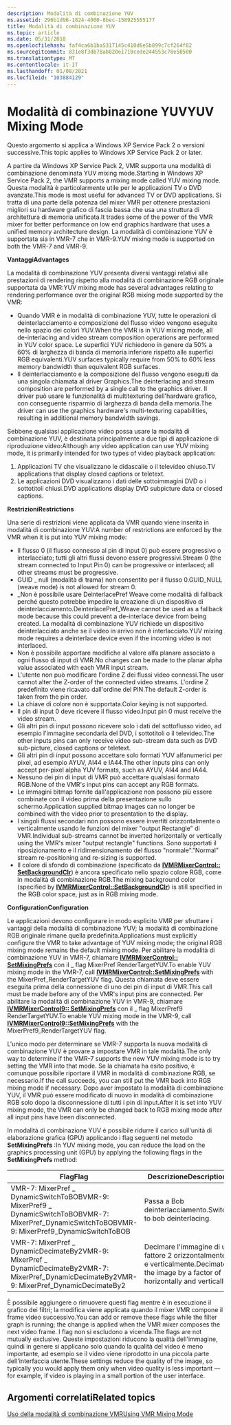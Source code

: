 ```yaml
---
description: Modalità di combinazione YUV
ms.assetid: 296b1d96-1824-4000-8bec-158925555177
title: Modalità di combinazione YUV
ms.topic: article
ms.date: 05/31/2018
ms.openlocfilehash: faf4ca6b1ba5317145c410d6e5b899c7cf264f82
ms.sourcegitcommit: 831e8f3db78ab820e1710cede244553c70e50500
ms.translationtype: MT
ms.contentlocale: it-IT
ms.lasthandoff: 01/08/2021
ms.locfileid: "103884129"
---
```

# <a name="yuv-mixing-mode"></a><span data-ttu-id="f7fda-103">Modalità di combinazione YUV</span><span class="sxs-lookup"><span data-stu-id="f7fda-103">YUV Mixing Mode</span></span>

<span data-ttu-id="f7fda-104">Questo argomento si applica a Windows XP Service Pack 2 o versioni successive.</span><span class="sxs-lookup"><span data-stu-id="f7fda-104">This topic applies to Windows XP Service Pack 2 or later.</span></span>

<span data-ttu-id="f7fda-105">A partire da Windows XP Service Pack 2, VMR supporta una modalità di combinazione denominata YUV mixing mode.</span><span class="sxs-lookup"><span data-stu-id="f7fda-105">Starting in Windows XP Service Pack 2, the VMR supports a mixing mode called YUV mixing mode.</span></span> <span data-ttu-id="f7fda-106">Questa modalità è particolarmente utile per le applicazioni TV o DVD avanzate.</span><span class="sxs-lookup"><span data-stu-id="f7fda-106">This mode is most useful for advanced TV or DVD applications.</span></span> <span data-ttu-id="f7fda-107">Si tratta di una parte della potenza del mixer VMR per ottenere prestazioni migliori su hardware grafico di fascia bassa che usa una struttura di architettura di memoria unificata.</span><span class="sxs-lookup"><span data-stu-id="f7fda-107">It trades some of the power of the VMR mixer for better performance on low end graphics hardware that uses a unified memory architecture design.</span></span> <span data-ttu-id="f7fda-108">La modalità di combinazione YUV è supportata sia in VMR-7 che in VMR-9.</span><span class="sxs-lookup"><span data-stu-id="f7fda-108">YUV mixing mode is supported on both the VMR-7 and VMR-9.</span></span>

<span data-ttu-id="f7fda-109">**Vantaggi**</span><span class="sxs-lookup"><span data-stu-id="f7fda-109">**Advantages**</span></span>

<span data-ttu-id="f7fda-110">La modalità di combinazione YUV presenta diversi vantaggi relativi alle prestazioni di rendering rispetto alla modalità di combinazione RGB originale supportata da VMR:</span><span class="sxs-lookup"><span data-stu-id="f7fda-110">YUV mixing mode has several advantages relating to rendering performance over the original RGB mixing mode supported by the VMR:</span></span>

-   <span data-ttu-id="f7fda-111">Quando VMR è in modalità di combinazione YUV, tutte le operazioni di deinterlacciamento e composizione del flusso video vengono eseguite nello spazio dei colori YUV.</span><span class="sxs-lookup"><span data-stu-id="f7fda-111">When the VMR is in YUV mixing mode, all de-interlacing and video stream composition operations are performed in YUV color space.</span></span> <span data-ttu-id="f7fda-112">Le superfici YUV richiedono in genere da 50% a 60% di larghezza di banda di memoria inferiore rispetto alle superfici RGB equivalenti.</span><span class="sxs-lookup"><span data-stu-id="f7fda-112">YUV surfaces typically require from 50% to 60% less memory bandwidth than equivalent RGB surfaces.</span></span>
-   <span data-ttu-id="f7fda-113">Il deinterlacciamento e la composizione del flusso vengono eseguiti da una singola chiamata al driver Graphics.</span><span class="sxs-lookup"><span data-stu-id="f7fda-113">The deinterlacing and stream composition are performed by a single call to the graphics driver.</span></span> <span data-ttu-id="f7fda-114">Il driver può usare le funzionalità di multitexturing dell'hardware grafico, con conseguente risparmio di larghezza di banda della memoria.</span><span class="sxs-lookup"><span data-stu-id="f7fda-114">The driver can use the graphics hardware's multi-texturing capabilities, resulting in additional memory bandwidth savings.</span></span>

<span data-ttu-id="f7fda-115">Sebbene qualsiasi applicazione video possa usare la modalità di combinazione YUV, è destinata principalmente a due tipi di applicazione di riproduzione video:</span><span class="sxs-lookup"><span data-stu-id="f7fda-115">Although any video application can use YUV mixing mode, it is primarily intended for two types of video playback application:</span></span>

1.  <span data-ttu-id="f7fda-116">Applicazioni TV che visualizzano le didascalie o il televideo chiuso.</span><span class="sxs-lookup"><span data-stu-id="f7fda-116">TV applications that display closed captions or teletext.</span></span>
2.  <span data-ttu-id="f7fda-117">Le applicazioni DVD visualizzano i dati delle sottoimmagini DVD o i sottotitoli chiusi.</span><span class="sxs-lookup"><span data-stu-id="f7fda-117">DVD applications display DVD subpicture data or closed captions.</span></span>

<span data-ttu-id="f7fda-118">**Restrizioni**</span><span class="sxs-lookup"><span data-stu-id="f7fda-118">**Restrictions**</span></span>

<span data-ttu-id="f7fda-119">Una serie di restrizioni viene applicata da VMR quando viene inserita in modalità di combinazione YUV:</span><span class="sxs-lookup"><span data-stu-id="f7fda-119">A number of restrictions are enforced by the VMR when it is put into YUV mixing mode:</span></span>

-   <span data-ttu-id="f7fda-120">Il flusso 0 (il flusso connesso al pin di input 0) può essere progressivo o interlacciato; tutti gli altri flussi devono essere progressivi.</span><span class="sxs-lookup"><span data-stu-id="f7fda-120">Stream 0 (the stream connected to Input Pin 0) can be progressive or interlaced; all other streams must be progressive.</span></span>
-   <span data-ttu-id="f7fda-121">GUID \_ null (modalità di trama) non consentito per il flusso 0.</span><span class="sxs-lookup"><span data-stu-id="f7fda-121">GUID\_NULL (weave mode) is not allowed for stream 0.</span></span>
-   <span data-ttu-id="f7fda-122">\_Non è possibile usare DeinterlacePref Weave come modalità di fallback perché questo potrebbe impedire la creazione di un dispositivo di deinterlacciamento.</span><span class="sxs-lookup"><span data-stu-id="f7fda-122">DeinterlacePref\_Weave cannot be used as a fallback mode because this could prevent a de-interlace device from being created.</span></span> <span data-ttu-id="f7fda-123">La modalità di combinazione YUV richiede un dispositivo deinterlacciato anche se il video in arrivo non è interlacciato.</span><span class="sxs-lookup"><span data-stu-id="f7fda-123">YUV mixing mode requires a deinterlace device even if the incoming video is not interlaced.</span></span>
-   <span data-ttu-id="f7fda-124">Non è possibile apportare modifiche al valore alfa planare associato a ogni flusso di input di VMR.</span><span class="sxs-lookup"><span data-stu-id="f7fda-124">No changes can be made to the planar alpha value associated with each VMR input stream.</span></span>
-   <span data-ttu-id="f7fda-125">L'utente non può modificare l'ordine Z dei flussi video connessi.</span><span class="sxs-lookup"><span data-stu-id="f7fda-125">The user cannot alter the Z-order of the connected video streams.</span></span> <span data-ttu-id="f7fda-126">L'ordine Z predefinito viene ricavato dall'ordine del PIN.</span><span class="sxs-lookup"><span data-stu-id="f7fda-126">The default Z-order is taken from the pin order.</span></span>
-   <span data-ttu-id="f7fda-127">La chiave di colore non è supportata.</span><span class="sxs-lookup"><span data-stu-id="f7fda-127">Color keying is not supported.</span></span>
-   <span data-ttu-id="f7fda-128">Il pin di input 0 deve ricevere il flusso video.</span><span class="sxs-lookup"><span data-stu-id="f7fda-128">Input pin 0 must receive the video stream.</span></span>
-   <span data-ttu-id="f7fda-129">Gli altri pin di input possono ricevere solo i dati del sottoflusso video, ad esempio l'immagine secondaria del DVD, i sottotitoli o il televideo.</span><span class="sxs-lookup"><span data-stu-id="f7fda-129">The other inputs pins can only receive video sub-stream data such as DVD sub-picture, closed captions or teletext.</span></span>
-   <span data-ttu-id="f7fda-130">Gli altri pin di input possono accettare solo formati YUV alfanumerici per pixel, ad esempio AYUV, AI44 e IA44.</span><span class="sxs-lookup"><span data-stu-id="f7fda-130">The other inputs pins can only accept per-pixel alpha YUV formats, such as AYUV, AI44 and IA44.</span></span>
-   <span data-ttu-id="f7fda-131">Nessuno dei pin di input di VMR può accettare qualsiasi formato RGB.</span><span class="sxs-lookup"><span data-stu-id="f7fda-131">None of the VMR's input pins can accept any RGB formats.</span></span>
-   <span data-ttu-id="f7fda-132">Le immagini bitmap fornite dall'applicazione non possono più essere combinate con il video prima della presentazione sullo schermo.</span><span class="sxs-lookup"><span data-stu-id="f7fda-132">Application supplied bitmap images can no longer be combined with the video prior to presentation to the display.</span></span>
-   <span data-ttu-id="f7fda-133">I singoli flussi secondari non possono essere invertiti orizzontalmente o verticalmente usando le funzioni del mixer "output Rectangle" di VMR.</span><span class="sxs-lookup"><span data-stu-id="f7fda-133">Individual sub-streams cannot be inverted horizontally or vertically using the VMR's mixer "output rectangle" functions.</span></span> <span data-ttu-id="f7fda-134">Sono supportati il riposizionamento e il ridimensionamento del flusso "normale".</span><span class="sxs-lookup"><span data-stu-id="f7fda-134">"Normal" stream re-positioning and re-sizing is supported.</span></span>
-   <span data-ttu-id="f7fda-135">Il colore di sfondo di combinazione (specificato da [**IVMRMixerControl:: SetBackgroundClr**](/windows/desktop/api/Strmif/nf-strmif-ivmrmixercontrol-setbackgroundclr)) è ancora specificato nello spazio colore RGB, come in modalità di combinazione RGB.</span><span class="sxs-lookup"><span data-stu-id="f7fda-135">The mixing background color (specified by [**IVMRMixerControl::SetBackgroundClr**](/windows/desktop/api/Strmif/nf-strmif-ivmrmixercontrol-setbackgroundclr)) is still specified in the RGB color space, just as in RGB mixing mode.</span></span>

<span data-ttu-id="f7fda-136">**Configuration**</span><span class="sxs-lookup"><span data-stu-id="f7fda-136">**Configuration**</span></span>

<span data-ttu-id="f7fda-137">Le applicazioni devono configurare in modo esplicito VMR per sfruttare i vantaggi della modalità di combinazione YUV; la modalità di combinazione RGB originale rimane quella predefinita.</span><span class="sxs-lookup"><span data-stu-id="f7fda-137">Applications must explicitly configure the VMR to take advantage of YUV mixing mode; the original RGB mixing mode remains the default mixing mode.</span></span> <span data-ttu-id="f7fda-138">Per abilitare la modalità di combinazione YUV in VMR-7, chiamare [**IVMRMixerControl:: SetMixingPrefs**](/windows/desktop/api/Strmif/nf-strmif-ivmrmixercontrol-setoutputrect) con il \_ flag MixerPref RenderTargetYUV.</span><span class="sxs-lookup"><span data-stu-id="f7fda-138">To enable YUV mixing mode in the VMR-7, call [**IVMRMixerControl::SetMixingPrefs**](/windows/desktop/api/Strmif/nf-strmif-ivmrmixercontrol-setoutputrect) with the MixerPref\_RenderTargetYUV flag.</span></span> <span data-ttu-id="f7fda-139">Questa chiamata deve essere eseguita prima della connessione di uno dei pin di input di VMR.</span><span class="sxs-lookup"><span data-stu-id="f7fda-139">This call must be made before any of the VMR's input pins are connected.</span></span> <span data-ttu-id="f7fda-140">Per abilitare la modalità di combinazione YUV in VMR-9, chiamare [**IVMRMixerControl9:: SetMixingPrefs**](/previous-versions/windows/desktop/api/Vmr9/nf-vmr9-ivmrmixercontrol9-setmixingprefs) con il \_ flag MixerPref9 RenderTargetYUV.</span><span class="sxs-lookup"><span data-stu-id="f7fda-140">To enable YUV mixing mode in the VMR-9, call [**IVMRMixerControl9::SetMixingPrefs**](/previous-versions/windows/desktop/api/Vmr9/nf-vmr9-ivmrmixercontrol9-setmixingprefs) with the MixerPref9\_RenderTargetYUV flag.</span></span>

<span data-ttu-id="f7fda-141">L'unico modo per determinare se VMR-7 supporta la nuova modalità di combinazione YUV è provare a impostare VMR in tale modalità.</span><span class="sxs-lookup"><span data-stu-id="f7fda-141">The only way to determine if the VMR-7 supports the new YUV mixing mode is to try setting the VMR into that mode.</span></span> <span data-ttu-id="f7fda-142">Se la chiamata ha esito positivo, è comunque possibile riportare il VMR in modalità di combinazione RGB, se necessario.</span><span class="sxs-lookup"><span data-stu-id="f7fda-142">If the call succeeds, you can still put the VMR back into RGB mixing mode if necessary.</span></span> <span data-ttu-id="f7fda-143">Dopo aver impostato la modalità di combinazione YUV, il VMR può essere modificato di nuovo in modalità di combinazione RGB solo dopo la disconnessione di tutti i pin di input.</span><span class="sxs-lookup"><span data-stu-id="f7fda-143">After it is set into YUV mixing mode, the VMR can only be changed back to RGB mixing mode after all input pins have been disconnected.</span></span>

<span data-ttu-id="f7fda-144">In modalità di combinazione YUV è possibile ridurre il carico sull'unità di elaborazione grafica (GPU) applicando i flag seguenti nel metodo **SetMixingPrefs** :</span><span class="sxs-lookup"><span data-stu-id="f7fda-144">In YUV mixing mode, you can reduce the load on the graphics processing unit (GPU) by applying the following flags in the **SetMixingPrefs** method:</span></span>



| <span data-ttu-id="f7fda-145">Flag</span><span class="sxs-lookup"><span data-stu-id="f7fda-145">Flag</span></span>                                                                                 | <span data-ttu-id="f7fda-146">Descrizione</span><span class="sxs-lookup"><span data-stu-id="f7fda-146">Description</span></span>                                                      |
|--------------------------------------------------------------------------------------|------------------------------------------------------------------|
| <span data-ttu-id="f7fda-147">VMR-7: MixerPref \_ DynamicSwitchToBOBVMR-9: MixerPref9 \_ DynamicSwitchToBOB</span><span class="sxs-lookup"><span data-stu-id="f7fda-147">VMR-7: MixerPref\_DynamicSwitchToBOBVMR-9: MixerPref9\_DynamicSwitchToBOB</span></span><br/> | <span data-ttu-id="f7fda-148">Passa a Bob deinterlacciamento.</span><span class="sxs-lookup"><span data-stu-id="f7fda-148">Switch to bob deinterlacing.</span></span>                                     |
| <span data-ttu-id="f7fda-149">VMR-7: MixerPref \_ DynamicDecimateBy2VMR-9: MixerPref \_ DynamicDecimateBy2</span><span class="sxs-lookup"><span data-stu-id="f7fda-149">VMR-7: MixerPref\_DynamicDecimateBy2VMR-9: MixerPref\_DynamicDecimateBy2</span></span><br/>  | <span data-ttu-id="f7fda-150">Decimare l'immagine di un fattore 2 orizzontalmente e verticalmente.</span><span class="sxs-lookup"><span data-stu-id="f7fda-150">Decimate the image by a factor of 2 horizontally and vertically.</span></span> |



 

<span data-ttu-id="f7fda-151">È possibile aggiungere o rimuovere questi flag mentre è in esecuzione il grafico dei filtri; la modifica viene applicata quando il mixer VMR compone il frame video successivo.</span><span class="sxs-lookup"><span data-stu-id="f7fda-151">You can add or remove these flags while the filter graph is running; the change is applied when the VMR mixer composes the next video frame.</span></span> <span data-ttu-id="f7fda-152">I flag non si escludono a vicenda.</span><span class="sxs-lookup"><span data-stu-id="f7fda-152">The flags are not mutually exclusive.</span></span> <span data-ttu-id="f7fda-153">Queste impostazioni riducono la qualità dell'immagine, quindi in genere si applicano solo quando la qualità del video è meno importante, ad esempio se il video viene riprodotto in una piccola parte dell'interfaccia utente.</span><span class="sxs-lookup"><span data-stu-id="f7fda-153">These settings reduce the quality of the image, so typically you would apply them only when video quality is less important — for example, if video is playing in a small portion of the user interface.</span></span>

## <a name="related-topics"></a><span data-ttu-id="f7fda-154">Argomenti correlati</span><span class="sxs-lookup"><span data-stu-id="f7fda-154">Related topics</span></span>

<dl> <dt>

[<span data-ttu-id="f7fda-155">Uso della modalità di combinazione VMR</span><span class="sxs-lookup"><span data-stu-id="f7fda-155">Using VMR Mixing Mode</span></span>](using-vmr-mixing-mode.md)
</dt> </dl>

 

 




